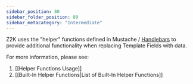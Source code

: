 ```yaml
---
sidebar_position: 80
sidebar_folder_position: 80
sidebar_metacategory: "Intermediate"
---
```


Z2K uses the "helper" functions defined in Mustache / [Handlebars](https://handlebarsjs.com/guide/expressions.html#helpers) to provide additional functionality when replacing Template Fields with data.

For more information, please see:
1. [[Helper Functions Usage]]
2. [[Built-In Helper Functions|List of Built-In Helper Functions]]
